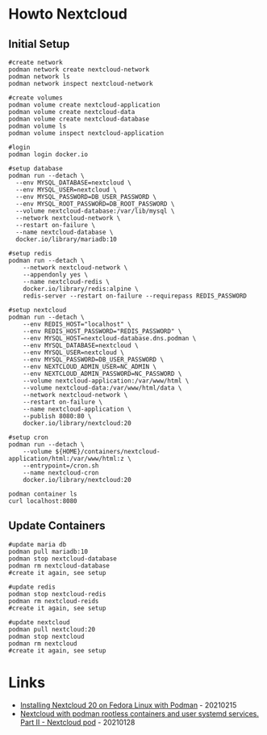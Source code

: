 # Howto Nextcloud

## Initial Setup

```
#create network
podman network create nextcloud-network
podman network ls
podman network inspect nextcloud-network

#create volumes
podman volume create nextcloud-application
podman volume create nextcloud-data
podman volume create nextcloud-database
podman volume ls
podman volume inspect nextcloud-application

#login
podman login docker.io

#setup database
podman run --detach \
  --env MYSQL_DATABASE=nextcloud \
  --env MYSQL_USER=nextcloud \
  --env MYSQL_PASSWORD=DB_USER_PASSWORD \
  --env MYSQL_ROOT_PASSWORD=DB_ROOT_PASSWORD \
  --volume nextcloud-database:/var/lib/mysql \
  --network nextcloud-network \
  --restart on-failure \
  --name nextcloud-database \
  docker.io/library/mariadb:10

#setup redis
podman run --detach \
    --network nextcloud-network \
    --appendonly yes \
    --name nextcloud-redis \
    docker.io/library/redis:alpine \
    redis-server --restart on-failure --requirepass REDIS_PASSWORD

#setup nextcloud
podman run --detach \
    --env REDIS_HOST="localhost" \
    --env REDIS_HOST_PASSWORD="REDIS_PASSWORD" \
    --env MYSQL_HOST=nextcloud-database.dns.podman \
    --env MYSQL_DATABASE=nextcloud \
    --env MYSQL_USER=nextcloud \
    --env MYSQL_PASSWORD=DB_USER_PASSWORD \
    --env NEXTCLOUD_ADMIN_USER=NC_ADMIN \
    --env NEXTCLOUD_ADMIN_PASSWORD=NC_PASSWORD \
    --volume nextcloud-application:/var/www/html \
    --volume nextcloud-data:/var/www/html/data \
    --network nextcloud-network \
    --restart on-failure \
    --name nextcloud-application \
    --publish 8080:80 \
    docker.io/library/nextcloud:20

#setup cron
podman run --detach \
    --volume ${HOME}/containers/nextcloud-application/html:/var/www/html:z \
    --entrypoint=/cron.sh
    --name nextcloud-cron
    docker.io/library/nextcloud:20

podman container ls
curl localhost:8080
```

## Update Containers

```
#update maria db
podman pull mariadb:10
podman stop nextcloud-database
podman rm nextcloud-database
#create it again, see setup

#update redis
podman stop nextcloud-redis
podman rm nextcloud-reids
#create it again, see setup

#update nextcloud
podman pull nextcloud:20
podman stop nextcloud
podman rm nextcloud
#create it again, see setup
```

# Links

* [Installing Nextcloud 20 on Fedora Linux with Podman](https://fedoramagazine.org/nextcloud-20-on-fedora-linux-with-podman/) - 20210215
* [Nextcloud with podman rootless containers and user systemd services. Part II - Nextcloud pod](https://www.underkube.com/posts/2021-01-28-nextcloud-podman-rootless-systemd-part-ii-nextcloud-pod/) - 20210128
